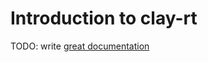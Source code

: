 # Introduction to clay-rt

TODO: write [great documentation](http://jacobian.org/writing/what-to-write/)
